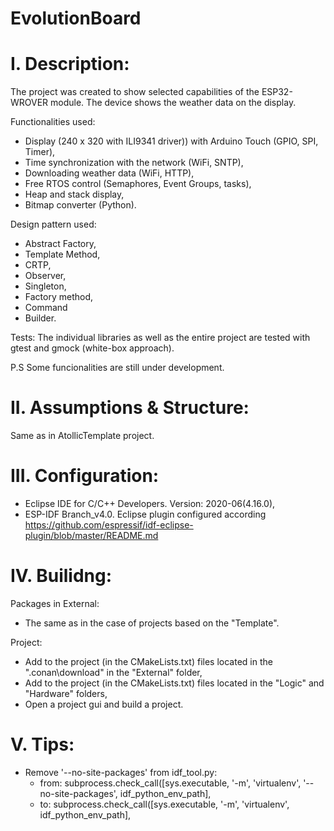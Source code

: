 # EvolutionBoard

# I. Description:
The project was created to show selected capabilities of the ESP32-WROVER module.
The device shows the weather data on the display.

Functionalities used:
- Display (240 x 320 with ILI9341 driver)) with Arduino Touch (GPIO, SPI, Timer), 
- Time synchronization with the network (WiFi, SNTP),
- Downloading weather data (WiFi, HTTP),
- Free RTOS control (Semaphores, Event Groups, tasks),
- Heap and stack display,
- Bitmap converter (Python).

Design pattern used:
- Abstract Factory, 
- Template Method, 
- CRTP, 
- Observer, 
- Singleton,
- Factory method,
- Command
- Builder.

Tests:
The individual libraries as well as the entire project are tested with gtest and gmock (white-box approach).

P.S
Some funcionalities are still under development.

# II. Assumptions & Structure:
Same as in AtollicTemplate project.

# III. Configuration:

- Eclipse IDE for C/C++ Developers. Version: 2020-06(4.16.0),
- ESP-IDF Branch_v4.0. Eclipse plugin configured according https://github.com/espressif/idf-eclipse-plugin/blob/master/README.md

# IV. Builidng:

Packages in External:
- The same as in the case of projects based on the "Template".

Project:
- Add to the project (in the CMakeLists.txt) files located in the ".conan\download" in the "External" folder,
- Add to the project (in the CMakeLists.txt) files located in the "Logic" and "Hardware" folders,
- Open a project gui and build a project.

# V. Tips:
- Remove '--no-site-packages' from idf_tool.py:
  - from: subprocess.check_call([sys.executable, '-m', 'virtualenv', '--no-site-packages', idf_python_env_path],
  - to:   subprocess.check_call([sys.executable, '-m', 'virtualenv', idf_python_env_path],
